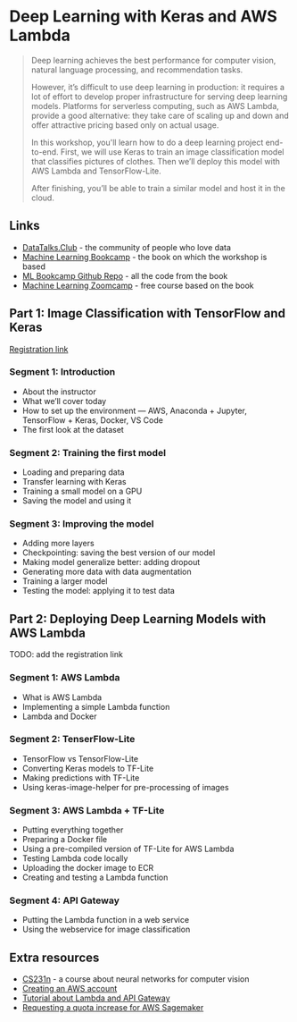 # Deep Learning with Keras and AWS Lambda

> Deep learning achieves the best performance for computer vision, natural language processing, and recommendation tasks.
> 
> However, it’s difficult to use deep learning in production: it requires a lot of effort to develop proper infrastructure for serving deep learning models. Platforms for serverless computing, such as AWS Lambda, provide a good alternative: they take care of scaling up and down and offer attractive pricing based only on actual usage.
> 
> In this workshop, you'll learn how to do a deep learning project end-to-end. First, we will use Keras to train an image classification model that classifies pictures of clothes. Then we’ll deploy this model with AWS Lambda and TensorFlow-Lite.
>
> After finishing, you’ll be able to train a similar model and host it in the cloud. 

## Links

* [DataTalks.Club](https://datatalks.club/) - the community of people who love data
* [Machine Learning Bookcamp](https://mlbookcamp.com/) - the book on which the workshop is based
* [ML Bookcamp Github Repo](https://github.com/alexeygrigorev/mlbookcamp-code) - all the code from the book
* [Machine Learning Zoomcamp](http://mlzoomcamp.com/) - free course based on the book


## Part 1: Image Classification with TensorFlow and Keras

[Registration link](https://www.oreilly.com/live-events/image-classification-with-tensorflow-and-keras/0636920073551/0636920073549/)

### Segment 1: Introduction

* About the instructor
* What we’ll cover today
* How to set up the environment — AWS, Anaconda + Jupyter, TensorFlow + Keras, Docker, VS Code
* The first look at the dataset

### Segment 2: Training the first model

* Loading and preparing data
* Transfer learning with Keras
* Training a small model on a GPU
* Saving the model and using it

### Segment 3: Improving the model

* Adding more layers
* Checkpointing: saving the best version of our model
* Making model generalize better: adding dropout
* Generating more data with data augmentation
* Training a larger model
* Testing the model: applying it to test data


## Part 2: Deploying Deep Learning Models with AWS Lambda 

TODO: add the registration link

### Segment 1: AWS Lambda

* What is AWS Lambda
* Implementing a simple Lambda function
* Lambda and Docker 

### Segment 2: TenserFlow-Lite

* TensorFlow vs TensorFlow-Lite
* Converting Keras models to TF-Lite
* Making predictions with TF-Lite
* Using keras-image-helper for pre-processing of images

### Segment 3: AWS Lambda + TF-Lite

* Putting everything together
* Preparing a Docker file 
* Using a pre-compiled version of TF-Lite for AWS Lambda
* Testing Lambda code locally
* Uploading the docker image to ECR 
* Creating and testing a Lambda function
  
### Segment 4: API Gateway

* Putting the Lambda function in a web service
* Using the webservice for image classification


## Extra resources

* [CS231n](https://cs231n.github.io/) - a course about neural networks for computer vision
* [Creating an AWS account](https://mlbookcamp.com/article/aws)
* [Tutorial about Lambda and API Gateway](https://github.com/alexeygrigorev/aws-lambda-docker/blob/main/guide.md)
* [Requesting a quota increase for AWS Sagemaker](https://livebook.manning.com/book/machine-learning-bookcamp/appendix-e)
